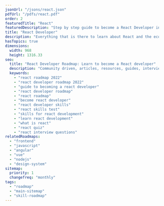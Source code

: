 ```yaml
---
jsonUrl: "/jsons/react.json"
pdfUrl: "/pdfs/react.pdf"
order: 2
featuredTitle: "React"
featuredDescription: "Step by step guide to become a React Developer in 2022"
title: "React Developer"
description: "Everything that is there to learn about React and the ecosystem in 2022."
hasTopics: true
dimensions:
  width: 968
  height: 1316.33
seo:
  title: "React Developer Roadmap: Learn to become a React developer"
  description: "Community driven, articles, resources, guides, interview questions, quizzes for react development. Learn to become a modern React developer by following the steps, skills, resources and guides listed in this roadmap."
  keywords:
    - "react roadmap 2022"
    - "react developer roadmap 2022"
    - "guide to becoming a react developer"
    - "react developer roadmap"
    - "react roadmap"
    - "become react developer"
    - "react developer skills"
    - "react skills test"
    - "skills for react development"
    - "learn react development"
    - "what is react"
    - "react quiz"
    - "react interview questions"
relatedRoadmaps:
  - "frontend"
  - "javascript"
  - "angular"
  - "vue"
  - "nodejs"
  - "design-system"
sitemap:
  priority: 1
  changefreq: "monthly"
tags:
  - "roadmap"
  - "main-sitemap"
  - "skill-roadmap"
---
```



